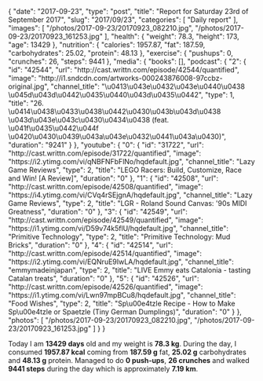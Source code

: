 {
    "date": "2017-09-23",
    "type": "post",
    "title": "Report for Saturday 23rd of September 2017",
    "slug": "2017\/09\/23",
    "categories": [
        "Daily report"
    ],
    "images": [
        "\/photos\/2017-09-23\/20170923_082210.jpg",
        "\/photos\/2017-09-23\/20170923_161253.jpg"
    ],
    "health": {
        "weight": 78.3,
        "height": 173,
        "age": 13429
    },
    "nutrition": {
        "calories": 1957.87,
        "fat": 187.59,
        "carbohydrates": 25.02,
        "protein": 48.13
    },
    "exercise": {
        "pushups": 0,
        "crunches": 26,
        "steps": 9441
    },
    "media": {
        "books": [],
        "podcast": {
            "2": {
                "id": "42544",
                "url": "http:\/\/cast.writtn.com\/episode\/42544\/quantified",
                "image": "http:\/\/i1.sndcdn.com\/artworks-000243876008-97ccbz-original.jpg",
                "channel_title": "\u0413\u043e\u0432\u043e\u0440\u0438 \u045d\u043d\u0442\u0435\u0440\u043d\u0435\u0442",
                "type": 1,
                "title": "26. \u0414\u0438\u0433\u0438\u0442\u0430\u043b\u043d\u0438 \u043d\u043e\u043c\u0430\u0434\u0438 (feat. \u041f\u0435\u0442\u044f \u0420\u0430\u0439\u043a\u043e\u0432\u0441\u043a\u0430)",
                "duration": "9241"
            }
        },
        "youtube": {
            "0": {
                "id": "31722",
                "url": "http:\/\/cast.writtn.com\/episode\/31722\/quantified",
                "image": "https:\/\/i2.ytimg.com\/vi\/qNBFNFbFlNo\/hqdefault.jpg",
                "channel_title": "Lazy Game Reviews",
                "type": 2,
                "title": "LEGO Racers: Build, Customize, Race and Win! [A Review]",
                "duration": "0"
            },
            "1": {
                "id": "42508",
                "url": "http:\/\/cast.writtn.com\/episode\/42508\/quantified",
                "image": "https:\/\/i4.ytimg.com\/vi\/CVq4rSEjgnA\/hqdefault.jpg",
                "channel_title": "Lazy Game Reviews",
                "type": 2,
                "title": "LGR - Roland Sound Canvas: '90s MIDI Greatness",
                "duration": "0"
            },
            "3": {
                "id": "42549",
                "url": "http:\/\/cast.writtn.com\/episode\/42549\/quantified",
                "image": "https:\/\/i1.ytimg.com\/vi\/D59v74k5flU\/hqdefault.jpg",
                "channel_title": "Primitive Technology",
                "type": 2,
                "title": "Primitive Technology: Mud Bricks",
                "duration": "0"
            },
            "4": {
                "id": "42514",
                "url": "http:\/\/cast.writtn.com\/episode\/42514\/quantified",
                "image": "https:\/\/i2.ytimg.com\/vi\/EQNruE9IwLA\/hqdefault.jpg",
                "channel_title": "emmymadeinjapan",
                "type": 2,
                "title": "LIVE Emmy eats Catalonia - tasting Catalan treats",
                "duration": "0"
            },
            "5": {
                "id": "42526",
                "url": "http:\/\/cast.writtn.com\/episode\/42526\/quantified",
                "image": "https:\/\/i1.ytimg.com\/vi\/Lwn97mpBCu8\/hqdefault.jpg",
                "channel_title": "Food Wishes",
                "type": 2,
                "title": "Sp\u00e4tzle Recipe - How to Make Sp\u00e4tzle or Spaetzle (Tiny German Dumplings)",
                "duration": "0"
            }
        },
        "photos": [
            "\/photos\/2017-09-23\/20170923_082210.jpg",
            "\/photos\/2017-09-23\/20170923_161253.jpg"
        ]
    }
}

Today I am <strong>13429 days</strong> old and my weight is <strong>78.3 kg</strong>. During the day, I consumed <strong>1957.87 kcal</strong> coming from <strong>187.59 g</strong> fat, <strong>25.02 g</strong> carbohydrates and <strong>48.13 g</strong> protein. Managed to do <strong>0 push-ups</strong>, <strong>26 crunches</strong> and walked <strong>9441 steps</strong> during the day which is approximately <strong>7.19 km</strong>.